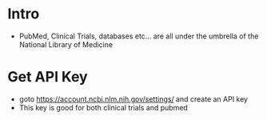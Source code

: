 # Intro
* PubMed, Clinical Trials, databases etc... are all under the umbrella of the National Library of Medicine

# Get API Key
* goto https://account.ncbi.nlm.nih.gov/settings/ and create an API key
* This key is good for both clinical trials and pubmed